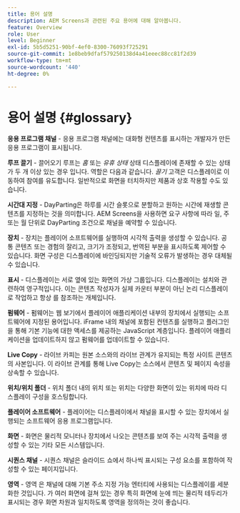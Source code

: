 ```yaml
---
title: 용어 설명
description: AEM Screens과 관련된 주요 용어에 대해 알아봅니다.
feature: Overview
role: User
level: Beginner
exl-id: 5b5d5251-90bf-4ef0-8300-76093f725291
source-git-commit: 1e8beb9dfaf579250138d4a41eeec88cc81f2d39
workflow-type: tm+mt
source-wordcount: '440'
ht-degree: 0%

---
```


# 용어 설명 {#glossary}

**응용 프로그램 채널** - 응용 프로그램 채널에는 대화형 컨텐츠를 표시하는 개발자가 만든 응용 프로그램이 표시됩니다.

**루프 끌기** - 끌어오기 루프는 *홈* 또는 *유휴 상태* 상태 디스플레이에 존재할 수 있는 상태가 두 개 이상 있는 경우 입니다. 역할은 다음과 같습니다. *끌기* 고객은 디스플레이로 이동하여 참여를 유도합니다. 일반적으로 화면을 터치하지만 제품과 상호 작용할 수도 있습니다.

**시간대 지정** - DayParting은 하루를 시간 슬롯으로 분할하고 원하는 시간에 재생할 콘텐츠를 지정하는 것을 의미합니다. AEM Screens을 사용하면 요구 사항에 따라 일, 주 또는 월 단위로 DayParting 조건으로 채널을 예약할 수 있습니다.

**장치** - 장치는 플레이어 소프트웨어를 실행하여 시각적 출력을 생성할 수 있습니다. 공통 콘텐츠 또는 경험의 잘리고, 크기가 조정되고, 번역된 부분을 표시하도록 제어할 수 있습니다. 화면 구성은 디스플레이에 바인딩되지만 기술적 오류가 발생하는 경우 대체될 수 있습니다.

**표시** - 디스플레이는 서로 옆에 있는 화면의 가상 그룹입니다. 디스플레이는 설치와 관련하여 영구적입니다. 이는 콘텐츠 작성자가 실제 카운터 부분이 아닌 논리 디스플레이로 작업하고 항상 를 참조하는 개체입니다.

**펌웨어** - 펌웨어는 웹 보기에서 플레이어 애플리케이션 내부의 장치에서 실행되는 소프트웨어에 지정된 용어입니다. iFrame 내의 채널에 포함된 컨텐츠를 실행하고 플러그인을 통해 기본 기능에 대한 액세스를 제공하는 JavaScript 계층입니다. 플레이어 애플리케이션을 업데이트하지 않고 펌웨어를 업데이트할 수 있습니다.

**Live Copy** - 라이브 카피는 원본 소스와의 라이브 관계가 유지되는 특정 사이트 콘텐츠의 사본입니다. 이 라이브 관계를 통해 Live Copy는 소스에서 콘텐츠 및 페이지 속성을 상속할 수 있습니다.

**위치/위치 폴더** - 위치 폴더 내의 위치 또는 위치는 다양한 화면이 있는 위치에 따라 디스플레이 구성을 호스팅합니다.

**플레이어 소프트웨어** - 플레이어는 디스플레이에서 채널을 표시할 수 있는 장치에서 실행되는 소프트웨어 응용 프로그램입니다.

**화면** - 화면은 물리적 모니터나 장치에서 나오는 콘텐츠를 보여 주는 시각적 출력을 생성할 수 있는 기타 모든 시스템입니다.

**시퀀스 채널** - 시퀀스 채널은 슬라이드 쇼에서 하나씩 표시되는 구성 요소를 포함하여 작성할 수 있는 페이지입니다.

**영역** - 영역 은 채널에 대해 기본 주소 지정 가능 엔터티에 사용되는 디스플레이를 세분화한 것입니다. 가 여러 화면에 걸쳐 있는 경우 특히 화면에 눈에 띄는 물리적 테두리가 표시되는 경우 화면 차원과 일치하도록 영역을 정의하는 것이 좋습니다.

